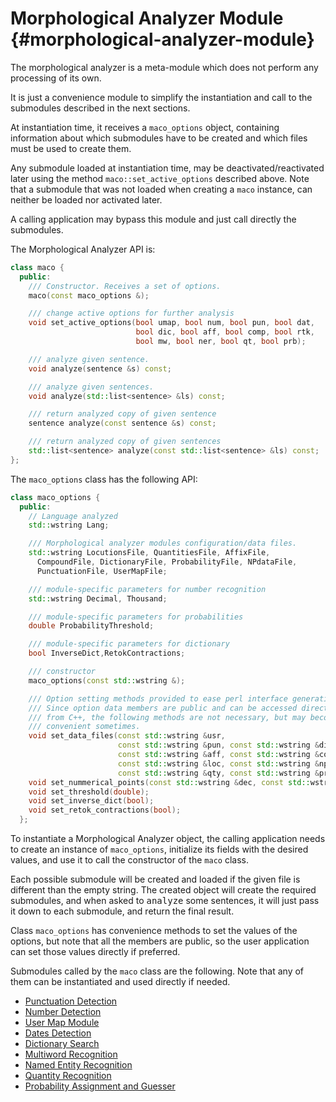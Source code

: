 
# Morphological Analyzer Module {#morphological-analyzer-module}

The morphological analyzer is a meta-module which does not perform any processing of its own.

It is just a convenience module to simplify the instantiation and call to the submodules described in the next sections.

At instantiation time, it receives a `maco_options` object, containing information about which submodules have to be created and which files must be used to create them.

Any submodule loaded at instantiation time, may be deactivated/reactivated later using the method `maco::set_active_options` described above. Note that a submodule that was not loaded when creating a `maco` instance, can neither be loaded nor activated later.

A calling application may bypass this module and just call directly the submodules.

The Morphological Analyzer API is:

```C++ 
class maco {
  public:
    /// Constructor. Receives a set of options.
    maco(const maco_options &); 

    /// change active options for further analysis
    void set_active_options(bool umap, bool num, bool pun, bool dat,
                            bool dic, bool aff, bool comp, bool rtk,
                            bool mw, bool ner, bool qt, bool prb);

    /// analyze given sentence.
    void analyze(sentence &s) const;

    /// analyze given sentences.
    void analyze(std::list<sentence> &ls) const;

    /// return analyzed copy of given sentence
    sentence analyze(const sentence &s) const;

    /// return analyzed copy of given sentences
    std::list<sentence> analyze(const std::list<sentence> &ls) const;
};
```

The `maco_options` class has the following API:

```C++
class maco_options {
  public:
    // Language analyzed
    std::wstring Lang;

    /// Morphological analyzer modules configuration/data files.
    std::wstring LocutionsFile, QuantitiesFile, AffixFile, 
      CompoundFile, DictionaryFile, ProbabilityFile, NPdataFile, 
      PunctuationFile, UserMapFile;

    /// module-specific parameters for number recognition
    std::wstring Decimal, Thousand;

    /// module-specific parameters for probabilities
    double ProbabilityThreshold;

    /// module-specific parameters for dictionary
    bool InverseDict,RetokContractions;

    /// constructor
    maco_options(const std::wstring &); 

    /// Option setting methods provided to ease perl interface generation. 
    /// Since option data members are public and can be accessed directly
    /// from C++, the following methods are not necessary, but may become
    /// convenient sometimes.
    void set_data_files(const std::wstring &usr,
                        const std::wstring &pun, const std::wstring &dic,
                        const std::wstring &aff, const std::wstring &comp,
                        const std::wstring &loc, const std::wstring &nps,
                        const std::wstring &qty, const std::wstring &prb);
    void set_nummerical_points(const std::wstring &dec, const std::wstring &tho);
    void set_threshold(double);
    void set_inverse_dict(bool);
    void set_retok_contractions(bool);
  };
```

To instantiate a Morphological Analyzer object, the calling application needs to create an instance of `maco_options`, initialize its fields with the desired values, and use it to call the constructor of the `maco` class.

Each possible submodule will be created and loaded if the given file is different than the empty string. The created object will create the required submodules, and when asked to <tt>analyze</tt> some sentences, it will just pass it down to each submodule, and return the final result.

Class `maco_options` has convenience methods to set the values of the options, but note that all the members are public, so the user application can set those values directly if preferred.

Submodules called by the `maco` class are the following. 
Note that any of them can be instantiated and used directly if needed.

* [Punctuation Detection](punct.md)
* [Number Detection](numbers.md)
* [User Map Module](usermap.md)
* [Dates Detection](dates.md)
* [Dictionary Search](dictionary.md)
* [Multiword Recognition](locutions.md)
* [Named Entity Recognition](ner.md)
* [Quantity Recognition](quantities.md)
* [Probability Assignment and Guesser](probabilities.md)
